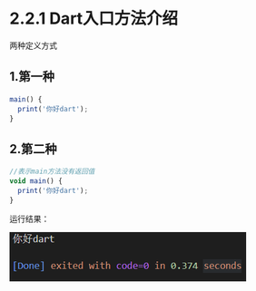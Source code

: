 # 2.2.1 Dart入口方法介绍

两种定义方式

## 1.第一种

```javascript
main() {
  print('你好dart');
}
```

## 2.第二种

```javascript
//表示main方法没有返回值
void main() {
  print('你好dart');
}
```

运行结果：

![运行结果](./images/2-2-1-1.png)
